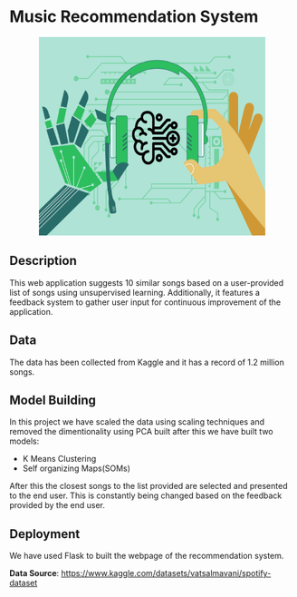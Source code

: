 # Music Recommendation System
<p align="center">
<img src="data/Music.png" width="400" height="350" title="StockSense" alt="StockSense Logo">
</p>

## Description

This web application suggests 10 similar songs based on a user-provided list of songs using unsupervised learning. Additionally, it features a feedback system to gather user input for continuous improvement of the application.

## Data

The data has been collected from Kaggle and it has a record of 1.2 million songs.


## Model Building
In this project we have scaled the data using scaling techniques and removed the dimentionality using PCA built after this we have built two models:
- K Means Clustering
- Self organizing Maps(SOMs)

After this the closest songs to the list provided are selected and presented to the end user. This is constantly being changed based on the feedback provided by the end user.

## Deployment

We have used Flask to built the webpage of the recommendation system.







**Data Source**: https://www.kaggle.com/datasets/vatsalmavani/spotify-dataset
